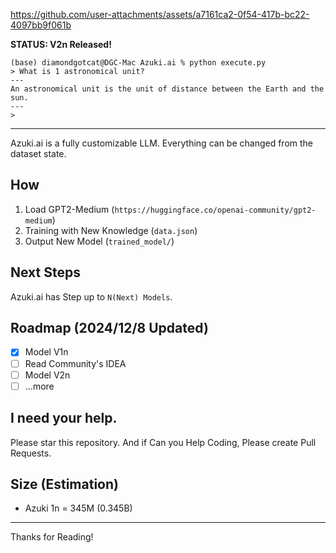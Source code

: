 
https://github.com/user-attachments/assets/a7161ca2-0f54-417b-bc22-4097bb9f061b

**STATUS: V2n Released!**

```
(base) diamondgotcat@DGC-Mac Azuki.ai % python execute.py
> What is 1 astronomical unit?
---
An astronomical unit is the unit of distance between the Earth and the sun.
---
> 
```
---

Azuki.ai is a fully customizable LLM.
Everything can be changed from the dataset state.

## How
1. Load GPT2-Medium (`https://huggingface.co/openai-community/gpt2-medium`)
2. Training with New Knowledge (`data.json`)
3. Output New Model (`trained_model/`)

## Next Steps
Azuki.ai has Step up to `N(Next) Models`.

## Roadmap (2024/12/8 Updated)
- [x] Model V1n
- [ ] Read Community's IDEA
- [ ] Model V2n
- [ ] ...more

## I need your help.
Please star this repository.
And if Can you Help Coding, Please create Pull Requests.

## Size (Estimation)
- Azuki 1n = 345M (0.345B)

---

Thanks for Reading!
